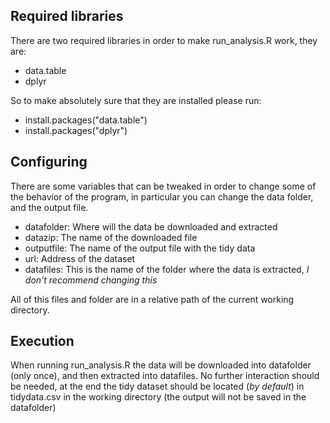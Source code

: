 ## Required libraries
There are two required libraries in order to make run_analysis.R work, they
are:

* data.table
* dplyr

So to make absolutely sure that they are installed please run:
* install.packages("data.table")
* install.packages("dplyr")

## Configuring
There are some variables that can be tweaked in order to change some of the
behavior of the program, in particular you can change the data folder, and the
output file.

+ datafolder: Where will the data be downloaded and extracted
+ datazip: The name of the downloaded file
+ outputfile: The name of the output file with the tidy data
+ url: Address of the dataset
+ datafiles: This is the name of the folder where the data is extracted, _I
don't recommend changing this_

All of this files and folder are in a relative path of the current working
directory.

## Execution
When running run_analysis.R the data will be downloaded into datafolder
(only once), and then extracted into datafiles. No further interaction should
be needed, at the end the tidy dataset should be located (_by default_) in
tidydata.csv in the working directory (the output will not be saved in the datafolder)
